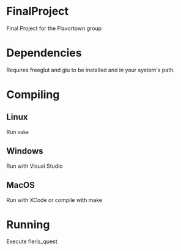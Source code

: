 # FinalProject
Final Project for the Flavortown group

# Dependencies
Requires freeglut and glu to be installed and in your system's path.

# Compiling
## Linux
Run `make`

## Windows
Run with Visual Studio

## MacOS
Run with XCode or compile with make

# Running
Execute fieris_quest
